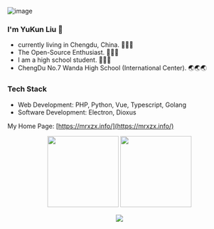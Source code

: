 ![image](https://github.com/halfrost/halfrost/blob/master/icons/header_.png)

### I'm YuKun Liu 🥇

* currently living in Chengdu, China. 🌱🌱🌱
* The Open-Source Enthusiast. 🚀🚀🚀
* I am a high school student. 💯💯💯
* ChengDu No.7 Wanda High School (International Center). 🌏🌏🌏

### Tech Stack

- Web Development: PHP, Python, Vue, Typescript, Golang
- Software Development: Electron, Dioxus

My Home Page: [https://mrxzx.info/](https://mrxzx.info/)

<p align="center">
  <img height="160" src="https://github-readme-stats.vercel.app/api/top-langs/?username=mrxiaozhuox&theme=prussian&hide=html,css,dockerfile,shell,ejs,stylus,javascript&count_private=true&show_icons=true&hide_border=true&layout=compact"/>
  <img height="160" src="https://github-readme-stats.vercel.app/api?username=mrxiaozhuox&count_private=true&show_icons=true&theme=prussian&include_all_commits=true&hide_border=true"/>
</p>
<p align="center">
<img src="https://activity-graph.herokuapp.com/graph?username=mrxiaozhuox&theme=dracula"/>
</p>
